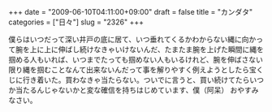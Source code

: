 +++
date = "2009-06-10T04:11:00+09:00"
draft = false
title = "カンダタ"
categories = ["日々"]
slug = "2326"
+++

僕らはいつだって深い井戸の底に居て、いつ垂れてくるかわからない縄に向かって腕を上に上に伸ばし続けなきゃいけないんだ、たまたま腕を上げた瞬間に縄を掴める人もいれば、いつまでたっても掴めない人もいるけれど、腕を伸ばさない限り縄を掴むことなんて出来ないんだって事を解りやすく例えようとしたら宝くじに行き着いた。買わなきゃ当たらない。ついでに言うと、買い続けてたらいつか当たるんじゃないかと変な確信を持ちはじめています、僕（阿呆）
おやすみなさい。
